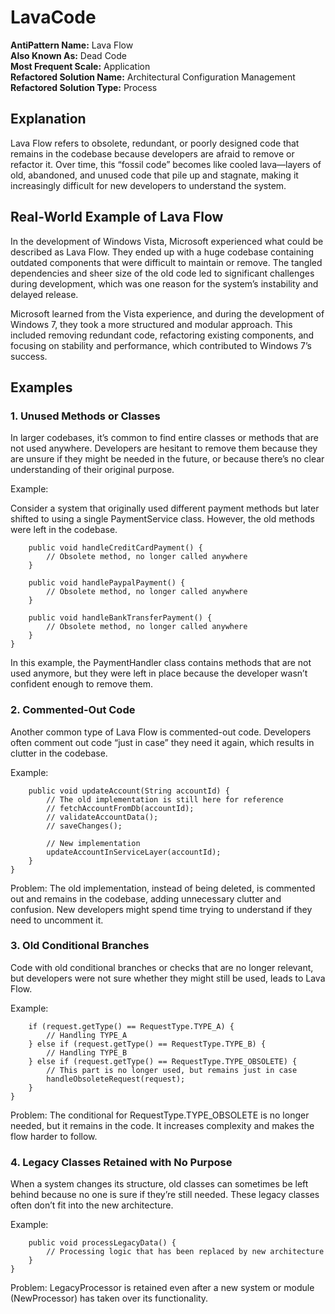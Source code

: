 
# LavaCode

**AntiPattern Name:** Lava Flow\
**Also Known As:** Dead Code\
**Most Frequent Scale:** Application\
**Refactored Solution Name:** Architectural Configuration Management\
**Refactored Solution Type:** Process

## Explanation
Lava Flow refers to obsolete, redundant, or poorly designed code that remains in the codebase because developers are afraid to remove or refactor it. Over time, this “fossil code” becomes like cooled lava—layers of old, abandoned, and unused code that pile up and stagnate, making it increasingly difficult for new developers to understand the system.

## Real-World Example of Lava Flow

In the development of Windows Vista, Microsoft experienced what could be described as Lava Flow. They ended up with a huge codebase containing outdated components that were difficult to maintain or remove. The tangled dependencies and sheer size of the old code led to significant challenges during development, which was one reason for the system’s instability and delayed release.

Microsoft learned from the Vista experience, and during the development of Windows 7, they took a more structured and modular approach. This included removing redundant code, refactoring existing components, and focusing on stability and performance, which contributed to Windows 7’s success.


## Examples
### 1. Unused Methods or Classes

In larger codebases, it’s common to find entire classes or methods that are not used anywhere. Developers are hesitant to remove them because they are unsure if they might be needed in the future, or because there’s no clear understanding of their original purpose.

Example:

Consider a system that originally used different payment methods but later shifted to using a single PaymentService class. However, the old methods were left in the codebase.

``` public class PaymentHandler {
    public void handleCreditCardPayment() {
        // Obsolete method, no longer called anywhere
    }

    public void handlePaypalPayment() {
        // Obsolete method, no longer called anywhere
    }

    public void handleBankTransferPayment() {
        // Obsolete method, no longer called anywhere
    }
}
```

In this example, the PaymentHandler class contains methods that are not used anymore, but they were left in place because the developer wasn’t confident enough to remove them.

### 2. Commented-Out Code

Another common type of Lava Flow is commented-out code. Developers often comment out code “just in case” they need it again, which results in clutter in the codebase.

Example:

``` public class UserAccount {
    public void updateAccount(String accountId) {
        // The old implementation is still here for reference
        // fetchAccountFromDb(accountId);
        // validateAccountData();
        // saveChanges();
        
        // New implementation
        updateAccountInServiceLayer(accountId);
    }
}
```

Problem: The old implementation, instead of being deleted, is commented out and remains in the codebase, adding unnecessary clutter and confusion. New developers might spend time trying to understand if they need to uncomment it.

### 3. Old Conditional Branches

Code with old conditional branches or checks that are no longer relevant, but developers were not sure whether they might still be used, leads to Lava Flow.

Example:

``` public void processRequest(Request request) {
    if (request.getType() == RequestType.TYPE_A) {
        // Handling TYPE_A
    } else if (request.getType() == RequestType.TYPE_B) {
        // Handling TYPE_B
    } else if (request.getType() == RequestType.TYPE_OBSOLETE) {
        // This part is no longer used, but remains just in case
        handleObsoleteRequest(request);
    }
}
```

Problem: The conditional for RequestType.TYPE_OBSOLETE is no longer needed, but it remains in the code. It increases complexity and makes the flow harder to follow.

### 4. Legacy Classes Retained with No Purpose

When a system changes its structure, old classes can sometimes be left behind because no one is sure if they’re still needed. These legacy classes often don’t fit into the new architecture.

Example:
``` public class LegacyProcessor {
    public void processLegacyData() {
        // Processing logic that has been replaced by new architecture
    }
}
```

Problem: LegacyProcessor is retained even after a new system or module (NewProcessor) has taken over its functionality.
